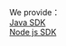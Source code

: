 We provide：
<br>
[Java SDK](https://github.com/nbltrust/jadepool-sdk-java)
<br>
[Node js SDK](https://github.com/nbltrust/jadepool-sdk-nodejs)
